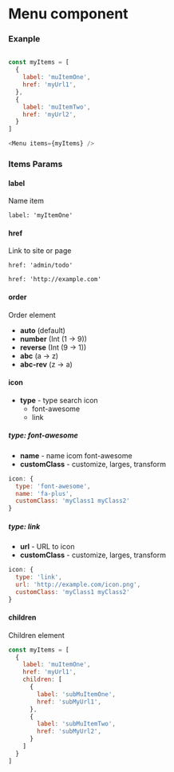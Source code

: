 # Menu component

### Exanple

```js

const myItems = [
  {
    label: 'muItemOne',
    href: 'myUrl1',
  },
  {
    label: 'muItemTwo',
    href: 'myUrl2',
  }
]

<Menu items={myItems} />

```

### Items Params

#### label

Name item

`label: 'myItemOne'`

#### href

Link to site or page

`href: 'admin/todo'`

`href: 'http://example.com'`

#### order

Order element

+ **auto** (default)
+ **number** (Int (1 -> 9))
+ **reverse** (Int (9 -> 1))
+ **abc** (a -> z)
+ **abc-rev** (z -> a)

#### icon

+ **type** - type search icon
  + font-awesome
  + link

##### type: font-awesome

+ **name** - name icom font-awesome
+ **customClass** - customize, larges, transform

```js
icon: {
  type: 'font-awesome',
  name: 'fa-plus',
  customClass: 'myClass1 myClass2'
}
```

##### type: link

+ **url** - URL to icon
+ **customClass** - customize, larges, transform

```js
icon: {
  type: 'link',
  url: 'http://example.com/icon.png',
  customClass: 'myClass1 myClass2'
}
```

#### children

Children element

```js
const myItems = [
  {
    label: 'muItemOne',
    href: 'myUrl1',
    children: [
      {
        label: 'subMuItemOne',
        href: 'subMyUrl1',
      },
      {
        label: 'subMuItemTwo',
        href: 'subMyUrl2',
      }
    ]
  }
]
```
